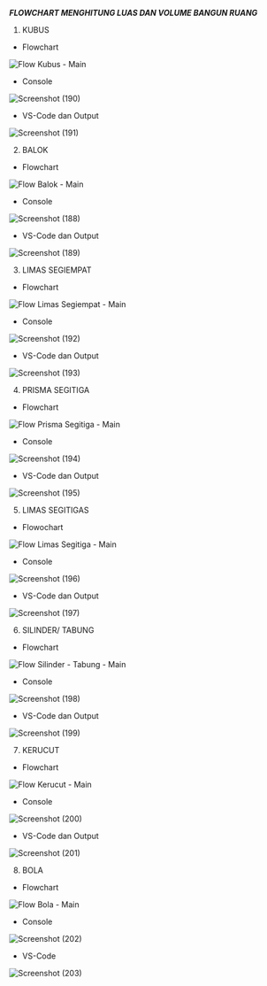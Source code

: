 _**FLOWCHART MENGHITUNG LUAS DAN VOLUME BANGUN RUANG**_

1. KUBUS
- Flowchart

![Flow Kubus - Main](https://user-images.githubusercontent.com/92997232/140041572-8257a97e-7f2e-4ec0-bc45-557df53d4914.png)

- Console

![Screenshot (190)](https://user-images.githubusercontent.com/92997232/140041632-7da6acf9-d3a4-48d5-827a-ba60ff137046.png)

- VS-Code dan Output

![Screenshot (191)](https://user-images.githubusercontent.com/92997232/140041879-6e1fc54c-8138-4579-ba4a-1e7cc4499857.png)

2. BALOK
- Flowchart

![Flow Balok - Main](https://user-images.githubusercontent.com/92997232/140042014-747a7267-6752-418a-9afa-3cc079e7838a.png)

- Console

![Screenshot (188)](https://user-images.githubusercontent.com/92997232/140042190-7c572b4b-fa80-4d86-bec6-0c4da311a765.png)

- VS-Code dan Output

![Screenshot (189)](https://user-images.githubusercontent.com/92997232/140042283-daab1009-ca2a-4123-b684-3ef7dec64dc3.png)

3. LIMAS SEGIEMPAT
- Flowchart

![Flow Limas Segiempat - Main](https://user-images.githubusercontent.com/92997232/140044250-7b9355e3-0d60-483b-9241-10b97035bf38.png)

- Console

![Screenshot (192)](https://user-images.githubusercontent.com/92997232/140044330-9972365c-6732-4408-b710-9fa3ccab1274.png)

- VS-Code dan Output

![Screenshot (193)](https://user-images.githubusercontent.com/92997232/140044465-dabd3d3d-2451-4246-9abd-83b8ebc6a0f9.png)

4. PRISMA SEGITIGA
- Flowchart

![Flow Prisma Segitiga - Main](https://user-images.githubusercontent.com/92997232/140046257-3ba013cf-bef7-4b57-94ed-e72fa1618499.png)

- Console

![Screenshot (194)](https://user-images.githubusercontent.com/92997232/140046351-40945fa4-1d43-47e7-963e-bf77c36f2430.png)

- VS-Code dan Output

![Screenshot (195)](https://user-images.githubusercontent.com/92997232/140046408-006bf7d6-b751-443f-81ee-43204a6f1127.png)

5. LIMAS SEGITIGAS
- Flowochart

![Flow Limas Segitiga - Main](https://user-images.githubusercontent.com/92997232/140048047-167f8e5c-310d-46c4-9c78-01f1ed6e18ba.png)

- Console

![Screenshot (196)](https://user-images.githubusercontent.com/92997232/140048170-ceec3435-d2cf-4537-a6c6-79317be5b73a.png)

- VS-Code dan Output

![Screenshot (197)](https://user-images.githubusercontent.com/92997232/140048231-13152b73-c8e6-4e64-9d56-fb52eb60e937.png)

6. SILINDER/ TABUNG
- Flowchart

![Flow Silinder - Tabung - Main](https://user-images.githubusercontent.com/92997232/140049459-2c9f75c3-8ccd-4c7c-a918-e806eaf582ed.png)

- Console

![Screenshot (198)](https://user-images.githubusercontent.com/92997232/140049522-65dfd0e2-e6cc-47ec-9540-74bfd25bc99e.png)

- VS-Code dan Output

![Screenshot (199)](https://user-images.githubusercontent.com/92997232/140049606-e882f055-7242-47c3-95de-c6f54ef67e0e.png)

7. KERUCUT
- Flowchart

![Flow Kerucut - Main](https://user-images.githubusercontent.com/92997232/140050578-56fb3677-e533-4fdb-8c83-321737b30cd4.png)

- Console

![Screenshot (200)](https://user-images.githubusercontent.com/92997232/140050643-df2d5342-47a7-4bf1-8a80-e9a2105bab26.png)

- VS-Code dan Output

![Screenshot (201)](https://user-images.githubusercontent.com/92997232/140050708-43989c0f-16b6-4224-b6ad-69d212de94a2.png)

8. BOLA
- Flowchart

![Flow Bola - Main](https://user-images.githubusercontent.com/92997232/140051715-b0df89ea-a97c-4419-85a7-faa13e00c329.png)

- Console

![Screenshot (202)](https://user-images.githubusercontent.com/92997232/140051781-e47d5593-3302-4d69-a660-a3d141ad6601.png)

- VS-Code 

![Screenshot (203)](https://user-images.githubusercontent.com/92997232/140051859-2882674b-1d97-450a-9fdc-94dfd0a1c866.png)

